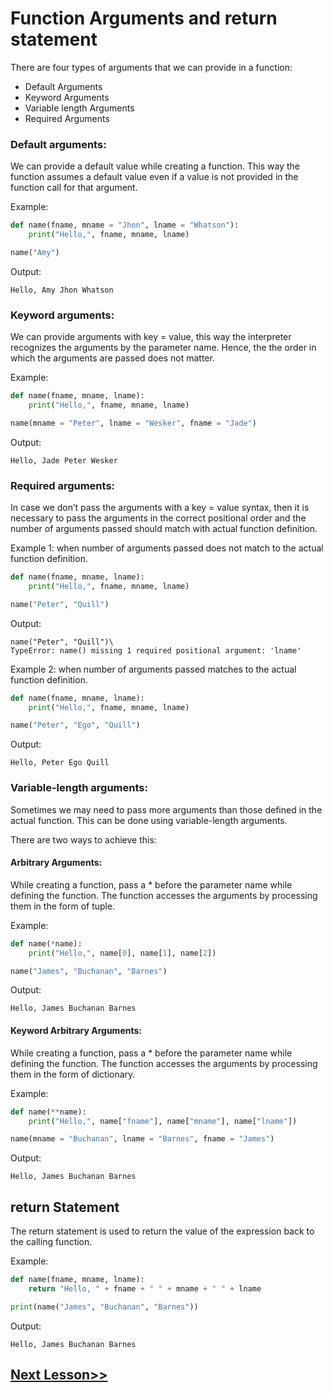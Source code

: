 # Function Arguments and return statement
There are four types of arguments that we can provide in a function:

- Default Arguments
- Keyword Arguments
- Variable length Arguments
- Required Arguments
### Default arguments:
We can provide a default value while creating a function. This way the function assumes a default value even if a value is not provided in the function call for that argument.

Example:
```python
def name(fname, mname = "Jhon", lname = "Whatson"):
    print("Hello,", fname, mname, lname)

name("Amy")
```
Output:
```
Hello, Amy Jhon Whatson
 ```

### Keyword arguments:
We can provide arguments with key = value, this way the interpreter recognizes the arguments by the parameter name. Hence, the the order in which the arguments are passed does not matter.

Example:
```python
def name(fname, mname, lname):
    print("Hello,", fname, mname, lname)

name(mname = "Peter", lname = "Wesker", fname = "Jade")
```
Output:
```
Hello, Jade Peter Wesker
 ```

### Required arguments:
In case we don’t pass the arguments with a key = value syntax, then it is necessary to pass the arguments in the correct positional order and the number of arguments passed should match with actual function definition.

Example 1: when number of arguments passed does not match to the actual function definition.
```python
def name(fname, mname, lname):
    print("Hello,", fname, mname, lname)

name("Peter", "Quill")
```
Output:
```
name("Peter", "Quill")\
TypeError: name() missing 1 required positional argument: 'lname'
 ```

Example 2: when number of arguments passed matches to the actual function definition.
```python
def name(fname, mname, lname):
    print("Hello,", fname, mname, lname)

name("Peter", "Ego", "Quill")
```
Output:
```
Hello, Peter Ego Quill
 ```

### Variable-length arguments:
Sometimes we may need to pass more arguments than those defined in the actual function. This can be done using variable-length arguments.

There are two ways to achieve this:

#### Arbitrary Arguments:
While creating a function, pass a * before the parameter name while defining the function. The function accesses the arguments by processing them in the form of tuple.

Example:
```python
def name(*name):
    print("Hello,", name[0], name[1], name[2])

name("James", "Buchanan", "Barnes")
```
Output:
```
Hello, James Buchanan Barnes
 ```

#### Keyword Arbitrary Arguments:
While creating a function, pass a * before the parameter name while defining the function. The function accesses the arguments by processing them in the form of dictionary.

Example:
```python
def name(**name):
    print("Hello,", name["fname"], name["mname"], name["lname"])

name(mname = "Buchanan", lname = "Barnes", fname = "James")
```
Output:
```
Hello, James Buchanan Barnes
```

## return Statement
The return statement is used to return the value of the expression back to the calling function.

 

Example:
```python
def name(fname, mname, lname):
    return "Hello, " + fname + " " + mname + " " + lname

print(name("James", "Buchanan", "Barnes"))
 ```

Output:
```
Hello, James Buchanan Barnes
```
## [Next Lesson>>](https://github.com/Harshita1303/Python/blob/main/22-Day-22-Introduction-to-Lists/.tutorial/01-lists.md)

